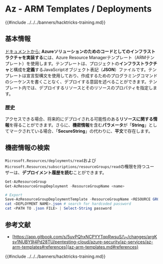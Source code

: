 # Az - ARM Templates / Deployments

{{#include ../../../banners/hacktricks-training.md}}

## 基本情報

[ドキュメントから:](https://learn.microsoft.com/en-us/azure/azure-resource-manager/templates/overview) **Azureソリューションのためのコードとしてのインフラストラクチャを実装する**には、Azure Resource Managerテンプレート（ARMテンプレート）を使用します。テンプレートは、プロジェクトの**インフラストラクチャ**と構成を**定義**するJavaScriptオブジェクト表記（**JSON**）ファイルです。テンプレートは宣言型構文を使用しており、作成するためのプログラミングコマンドのシーケンスを書くことなく、デプロイする意図を述べることができます。テンプレート内では、デプロイするリソースとそのリソースのプロパティを指定します。

### 歴史

アクセスできる場合、将来的にデプロイされる可能性のある**リソースに関する情報**を得ることができます。さらに、**機密情報**を含む**パラメータ**が「**String**」としてマークされている場合、「**SecureString**」の代わりに、**平文**で存在します。

## 機密情報の検索

`Microsoft.Resources/deployments/read`および`Microsoft.Resources/subscriptions/resourceGroups/read`の権限を持つユーザーは、**デプロイメント履歴を読む**ことができます。
```powershell
Get-AzResourceGroup
Get-AzResourceGroupDeployment -ResourceGroupName <name>

# Export
Save-AzResourceGroupDeploymentTemplate -ResourceGroupName <RESOURCE GROUP> -DeploymentName <DEPLOYMENT NAME>
cat <DEPLOYMENT NAME>.json # search for hardcoded password
cat <PATH TO .json FILE> | Select-String password
```
## 参考文献

- [https://app.gitbook.com/s/5uvPQhxNCPYYTqpRwsuS/\~/changes/argKsv1NUBY9l4Pd28TU/pentesting-cloud/azure-security/az-services/az-arm-templates#references](az-arm-templates.md#references)

{{#include ../../../banners/hacktricks-training.md}}
